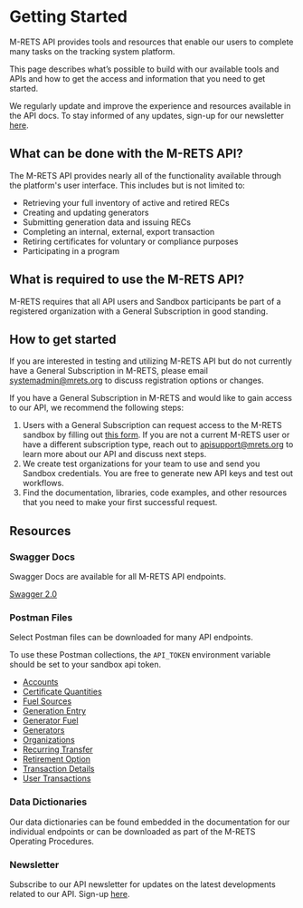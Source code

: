 # Getting Started

M-RETS API provides tools and resources that enable our users to complete many tasks on the tracking system platform.

This page describes what’s possible to build with our available tools and APIs and how to get the access and information that you need to get started.

We regularly update and improve the experience and resources available in the API docs. To stay informed of any updates, sign-up for our newsletter [here](https://www.mrets.org/api/).

## What can be done with the M-RETS API?

The M-RETS API provides nearly all of the functionality available through the platform's user interface. This includes but is not limited to:

* Retrieving your full inventory of active and retired RECs
* Creating and updating generators
* Submitting generation data and issuing RECs
* Completing an internal, external, export transaction
* Retiring certificates for voluntary or compliance purposes
* Participating in a program

## What is required to use the M-RETS API?

M-RETS requires that all API users and Sandbox participants be part of a registered organization with a General Subscription in good standing.


## How to get started

If you are interested in testing and utilizing M-RETS API but do not currently have a General Subscription in M-RETS, please email systemadmin@mrets.org to discuss registration options or changes. 

If you have a General Subscription in M-RETS and would like to gain access to our API, we recommend the following steps:

1. Users with a General Subscription can request access to the M-RETS sandbox by filling out [this form](https://docs.google.com/forms/d/e/1FAIpQLSebmAyf6cNc1GAcYASXcbU3vwHwHGG-jUNReQQdc0ii-k_Pwg/viewform). 
If you are not a current M-RETS user or have a different subscription type, reach out to apisupport@mrets.org to learn more about our API and discuss next steps.
2. We create test organizations for your team to use and send you Sandbox credentials. You are free to generate new API keys and test out workflows.
3. Find the documentation, libraries, code examples, and other resources that you need to make your first successful request.



## Resources

### Swagger Docs

Swagger Docs are available for all M-RETS API endpoints.

[Swagger 2.0](https://api-sandbox.mrets.org/apipie.json?type=swagger)

### Postman Files

Select Postman files can be downloaded for many API endpoints.

To use these Postman collections, the `API_TOKEN` environment variable should be set to your sandbox api token.

* [Accounts](https://api-sandbox.mrets.org/postman-collections/Accounts.postman_collection.json)
* [Certificate Quantities](https://api-sandbox.mrets.org/postman-collections/Certificate-Quantities.postman_collection.json)
* [Fuel Sources](https://api-sandbox.mrets.org/postman-collections/Fuel-Sources.postman_collection.json)
* [Generation Entry](https://api-sandbox.mrets.org/postman-collections/Generation-Entry.postman_collection.json)
* [Generator Fuel](https://api-sandbox.mrets.org/postman-collections/Generator-Fuel.postman_collection.json)
* [Generators](https://api-sandbox.mrets.org/postman-collections/Generators.postman_collection.json)
* [Organizations](https://api-sandbox.mrets.org/postman-collections/Organizations.postman_collection.json)
* [Recurring Transfer](https://api-sandbox.mrets.org/postman-collections/Recurring-Transfer.postman_collection.json)
* [Retirement Option](https://api-sandbox.mrets.org/postman-collections/Retirement-Option.postman_collection.json)
* [Transaction Details](https://api-sandbox.mrets.org/postman-collections/Transaction-Details.postman_collection.json)
* [User Transactions](https://api-sandbox.mrets.org/postman-collections/User-Transactions.postman_collection.json)

### Data Dictionaries

Our data dictionaries can be found embedded in the documentation for our individual endpoints or can be downloaded as part of the M-RETS Operating Procedures.

### Newsletter

Subscribe to our API newsletter for updates on the latest developments related to our API. Sign-up [here](https://www.mrets.org/api/).
